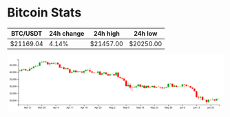 # Bitcoin Stats

BTC/USDT|24h change|24h high|24h low|
|---|---|---|---|
|$21169.04|4.14%|$21457.00|$20250.00|

<img src="./chart.svg">
